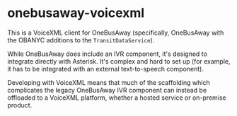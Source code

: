 onebusaway-voicexml
===================

This is a VoiceXML client for OneBusAway (specifically, OneBusAway with the OBANYC additions to the `TransitDataService`).

While OneBusAway does include an IVR component, it's designed to integrate directly with Asterisk.  It's complex and hard to set up (for example, it has to be integrated with an external text-to-speech component).

Developing with VoiceXML means that much of the scaffolding which complicates the legacy OneBusAway IVR component can instead be offloaded to a VoiceXML platform, whether a hosted service or on-premise product.
